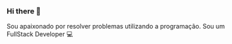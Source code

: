 ### Hi there  👋
Sou apaixonado por resolver problemas utilizando a programação.
Sou um FullStack Developer :computer:

<!---
**TaiCarvalho/TaiCarvalho**

:massage: I'm currently working masseuse 
-I'm currently learning JavaScript
-I'm looking to collaborate on Fraternities and sororities
-I'm looking for help with social project
-curiosity i got to know the code world watching a silly movie with a friend
-💬 About me:  I like technologies, Netflix series and movies and twine
-contact me: [![linkedin Badge](https://www.linkedin.com/in/taizy-carvalho-a00142114/)]
-->


